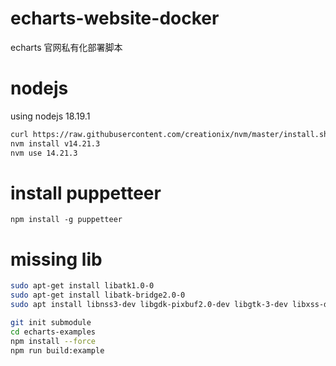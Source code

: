 # echarts-website-docker
echarts 官网私有化部署脚本

# nodejs
using nodejs 18.19.1

```bash
curl https://raw.githubusercontent.com/creationix/nvm/master/install.sh | bash 
nvm install v14.21.3
nvm use 14.21.3

```

# install puppetteer

`npm install -g puppetteer`

# missing lib

```bash
sudo apt-get install libatk1.0-0
sudo apt-get install libatk-bridge2.0-0
sudo apt install libnss3-dev libgdk-pixbuf2.0-dev libgtk-3-dev libxss-dev
```

```bash
git init submodule
cd echarts-examples
npm install --force
npm run build:example
```
